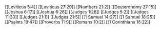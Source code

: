 [[Leviticus 5:4]]
[[Leviticus 27:29]]
[[Numbers 21:2]]
[[Deuteronomy 27:15]]
[[Joshua 6:17]]
[[Joshua 6:26]]
[[Judges 1:28]]
[[Judges 5:2]]
[[Judges 11:30]]
[[Judges 21:1]]
[[Judges 21:5]]
[[1 Samuel 14:27]]
[[1 Samuel 18:25]]
[[Psalms 18:47]]
[[Proverbs 11:9]]
[[Romans 10:2]]
[[1 Corinthians 16:22]]
